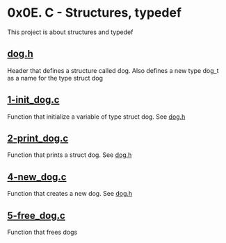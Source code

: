 # 0x0E. C - Structures, typedef

This project is about structures and typedef

## [dog.h](./dog.h)

Header that defines a structure called dog. Also defines a new type dog_t as a
name for the type struct dog

## [1-init_dog.c](./1-init_dog.c)

Function that initialize a variable of type struct dog. See [dog.h](./dog.h)

## [2-print_dog.c](./2-print_dog.c)

Function that prints a struct dog. See [dog.h](./dog.h)

## [4-new_dog.c](./4-new_dog.c)

Function that creates a new dog. See [dog.h](./dog.h)

## [5-free_dog.c](./5-free_dog.c)

Function that frees dogs